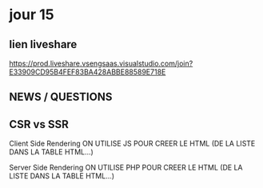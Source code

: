 # jour 15

## lien liveshare

https://prod.liveshare.vsengsaas.visualstudio.com/join?E33909CD95B4FEF83BA428ABBE88589E718E

## NEWS / QUESTIONS


## CSR vs SSR

Client Side Rendering
    ON UTILISE JS POUR CREER LE HTML (DE LA LISTE DANS LA TABLE HTML...)

Server Side Rendering
    ON UTILISE PHP POUR CREER LE HTML (DE LA LISTE DANS LA TABLE HTML...)
    